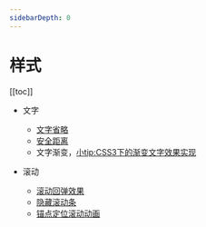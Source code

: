 ```yaml
---
sidebarDepth: 0
---
```


# 样式

[[toc]]

- 文字
  - [文字省略](/css/tools/text-ellipsis.md)
  - [安全距离](/css/tools/safe-area.md)
  - 文字渐变，[小tip:CSS3下的渐变文字效果实现](https://www.zhangxinxu.com/wordpress/2011/04/%E5%B0%8Ftipcss3%E4%B8%8B%E7%9A%84%E6%B8%90%E5%8F%98%E6%96%87%E5%AD%97%E6%95%88%E6%9E%9C%E5%AE%9E%E7%8E%B0/)

- 滚动
  - [滚动回弹效果](/browser-env/scroll/#css-相关)
  - [隐藏滚动条](/browser-env/scroll/#滚动条隐藏但可滚动)
  - [锚点定位滚动动画](/browser-env/scroll/#锚点切换时-流畅的滚动)
